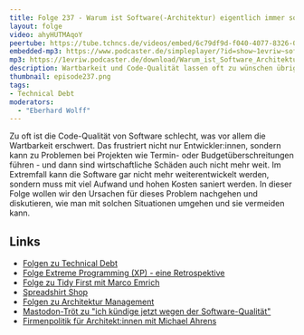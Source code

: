```yaml
---
title: Folge 237 - Warum ist Software(-Architektur) eigentlich immer so schlecht?
layout: folge
video: ahyHUTMAqoY
peertube: https://tube.tchncs.de/videos/embed/6c79df9d-f040-4077-8326-0060cc71de14
embedded-mp3: https://www.podcaster.de/simpleplayer/?id=show~1evriw~software-architektur-im-stream~pod-925480e5409ee3ec91a6872a7e&v=1730303290
mp3: https://1evriw.podcaster.de/download/Warum_ist_Software_Architektur_so_schlecht.mp3
description: Wartbarkeit und Code-Qualität lassen oft zu wünschen übrig - warum und was können wir tun?
thumbnail: episode237.png
tags:
- Technical Debt
moderators:
  - "Eberhard Wolff"
---
```


Zu oft ist die Code-Qualität von Software schlecht, was vor allem die
Wartbarkeit erschwert. Das frustriert nicht nur Entwickler:innen,
sondern kann zu Problemen bei Projekten wie Termin- oder
Budgetüberschreitungen führen - und dann sind 
wirtschaftliche Schäden auch nicht mehr weit.
Im Extremfall kann die Software
gar nicht mehr weiterentwickelt werden, sondern muss mit viel
Aufwand und hohen Kosten saniert werden. In dieser Folge wollen wir
den Ursachen für dieses Problem nachgehen und 
diskutieren, wie man mit solchen Situationen umgehen und sie vermeiden
kann.


## Links

- [Folgen zu Technical Debt](/tags.html#Technical%20Debt)
- [Folge Extreme Programming (XP) - eine Retrospektive](/2023/01/20/folge148.html )
- [Folge zu Tidy First mit Marco Emrich](/2024/08/02/episode226.html)
- [Spreadshirt Shop](https://software-architektur-im-stream.myspreadshop.de/)
- [Folgen zu Architektur Management](/tags.html#Architecture%20Management)
- [Mastodon-Tröt zu "ich kündige jetzt wegen der Software-Qualität"](https://mastodon.social/@ludicity@mastodon.sprawl.club/113280878882141127)
- [Firmenpolitik für Architekt:innen mit Michael Ahrens](/2024/08/09/episode227.html)
